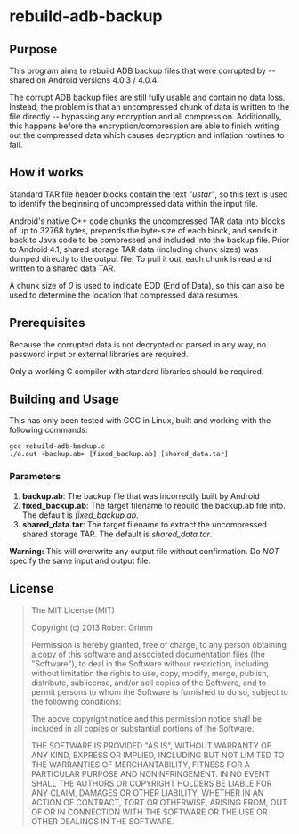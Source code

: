 rebuild-adb-backup
==================

## Purpose

This program aims to rebuild ADB backup files that were corrupted by --shared on
Android versions 4.0.3 / 4.0.4.

The corrupt ADB backup files are still fully usable and contain no data loss.
Instead, the problem is that an uncompressed chunk of data is written to the
file directly -- bypassing any encryption and all compression. Additionally,
this happens before the encryption/compression are able to finish writing out
the compressed data which causes decryption and inflation routines to fail.

## How it works

Standard TAR file header blocks contain the text _"ustar"_, so this text is
used to identify the beginning of uncompressed data within the input file.

Android's native C++ code chunks the uncompressed TAR data into blocks of
up to 32768 bytes, prepends the byte-size of each block, and sends it back to
Java code to be compressed and included into the backup file. Prior to
Android 4.1, shared storage TAR data (including chunk sizes) was dumped directly
to the output file. To pull it out, each chunk is read and written to a shared
data TAR.

A chunk size of _0_ is used to indicate EOD (End of Data), so this can also be
used to determine the location that compressed data resumes.

## Prerequisites

Because the corrupted data is not decrypted or parsed in any way, no password
input or external libraries are required.

Only a working C compiler with standard libraries should be required.

## Building and Usage

This has only been tested with GCC in Linux, built and working with the
following commands:

    gcc rebuild-adb-backup.c
    ./a.out <backup.ab> [fixed_backup.ab] [shared_data.tar]

### Parameters

1. **backup.ab**: The backup file that was incorrectly built by Android
2. **fixed\_backup.ab**: The target filename to rebuild the backup.ab file into.
   The default is _fixed\_backup.ab_.
3. **shared\_data.tar**: The target filename to extract the uncompressed shared
   storage TAR. The default is _shared\_data.tar_.

**Warning:** This will overwrite any output file without confirmation. Do _NOT_
specify the same input and output file.

## License

>The MIT License (MIT)
>
>Copyright (c) 2013 Robert Grimm
>
>Permission is hereby granted, free of charge, to any person obtaining a copy of
>this software and associated documentation files (the "Software"), to deal in
>the Software without restriction, including without limitation the rights to
>use, copy, modify, merge, publish, distribute, sublicense, and/or sell copies of
>the Software, and to permit persons to whom the Software is furnished to do so,
>subject to the following conditions:
>
>The above copyright notice and this permission notice shall be included in all
>copies or substantial portions of the Software.
>
>THE SOFTWARE IS PROVIDED "AS IS", WITHOUT WARRANTY OF ANY KIND, EXPRESS OR
>IMPLIED, INCLUDING BUT NOT LIMITED TO THE WARRANTIES OF MERCHANTABILITY, FITNESS
>FOR A PARTICULAR PURPOSE AND NONINFRINGEMENT. IN NO EVENT SHALL THE AUTHORS OR
>COPYRIGHT HOLDERS BE LIABLE FOR ANY CLAIM, DAMAGES OR OTHER LIABILITY, WHETHER
>IN AN ACTION OF CONTRACT, TORT OR OTHERWISE, ARISING FROM, OUT OF OR IN
>CONNECTION WITH THE SOFTWARE OR THE USE OR OTHER DEALINGS IN THE SOFTWARE.
